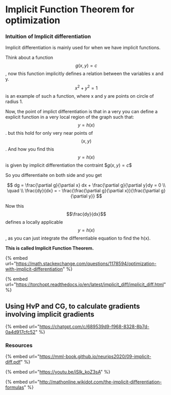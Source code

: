 # Implicit Function Theorem for optimization

### Intuition of Implicit differentiation

Implicit differentiation is mainly used for when we have implicit functions.&#x20;

Think about a function $$g(x,y)=c$$, now this function implicitly defines a relation between the variables x and y. $$x^2+y^2 = 1$$ is an example of such a function, where x and y are points on circle of radius 1.&#x20;

Now, the point of implict differentiation is that in a very you can define a explicit function in a very local region of the graph such that: $$y=h(x)$$. but this hold for only very near points of $$(x,y)$$.  And how you find this $$y=h(x)$$ is given by implicit differentiation the contraint $$g(x,y)=c\$$

So you differentiaite on both side and you get&#x20;

$$
dg = \frac{\partial g}{\partial x} dx + \frac{\partial g}{\partial y}dy = 0 \\ \quad \\
\frac{dy}{dx} = - \frac{\frac{\partial g}{\partial x}}{\frac{\partial g}{\partial y}}
$$

Now this $$\frac{dy}{dx}$$ defines a locally applicable $$y=h(x)$$, as you can just integrate the differentiable equation to find the h(x).&#x20;

**This is called Implicit Function Theorem.**&#x20;

{% embed url="https://math.stackexchange.com/questions/1178594/optimization-with-implicit-differentiation" %}

{% embed url="https://torchopt.readthedocs.io/en/latest/implicit_diff/implicit_diff.html" %}

## Using HvP and CG, to calculate gradients involving implicit gradients

{% embed url="https://chatgpt.com/c/689539d9-f968-8328-8b7d-0a4d917cfc52" %}

### Resources

{% embed url="https://mml-book.github.io/neurips2020/09-implicit-diff.pdf" %}

{% embed url="https://youtu.be/iSIk_koZ3sA" %}



{% embed url="http://mathonline.wikidot.com/the-implicit-differentiation-formulas" %}

